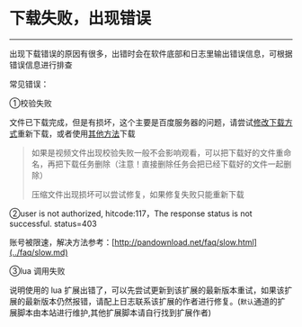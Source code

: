 # 下载失败，出现错误

---

出现下载错误的原因有很多，出错时会在软件底部和日志里输出错误信息，可根据错误信息进行排查

常见错误：

①校验失败

文件已下载完成，但是有损坏，这个主要是百度服务器的问题，请尝试[修改下载方式](../document/settings.md)重新下载，或者使用[其他方法](../faq/slow.md)下载

> 如果是视频文件出现校验失败一般不会影响观看，可以把下载好的文件重命名，再把下载任务删除（注意！直接删除任务会把已经下载好的文件一起删除）
>
> 压缩文件出现损坏可以尝试修复，如果修复失败只能重新下载

②user is not authorized, hitcode:117，The response status is not successful. status=403

账号被限速，解决方法参考：[http://pandownload.net/faq/slow.html](../faq/slow.md)

③lua 调用失败

说明使用的 lua 扩展出错了，可以先尝试更新到该扩展的最新版本重试，如果该扩展的最新版本仍然报错，请配上日志联系该扩展的作者进行修复。(`默认`通道的扩展脚本由本站进行维护,其他扩展脚本请自行找到扩展作者)

